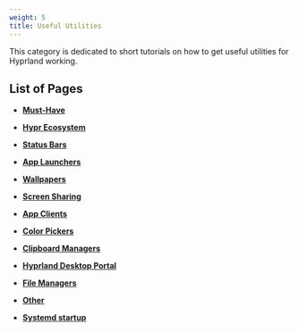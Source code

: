 ```yaml
---
weight: 5
title: Useful Utilities
---
```


This category is dedicated to short tutorials on how to get useful utilities for
Hyprland working.

## List of Pages

- **[Must-Have](./Must-have.md)**

- **[Hypr Ecosystem](./Hypr-Ecosystem.md)**

- **[Status Bars](./Status-Bars.md)**

- **[App Launchers](./App-Launchers.md)**

- **[Wallpapers](./Wallpapers.md)**

- **[Screen Sharing](./Screen-Sharing.md)**

- **[App Clients](./App-Clients.md)**

- **[Color Pickers](./Color-Pickers.md)**

- **[Clipboard Managers](./Clipboard-Managers.md)**

- **[Hyprland Desktop Portal](../Hypr-Ecosystem/xdg-desktop-portal-hyprland.md)**

- **[File Managers](./File-Managers.md)**

- **[Other](./Other.md)**

- **[Systemd startup](./Systemd-start.md)**
